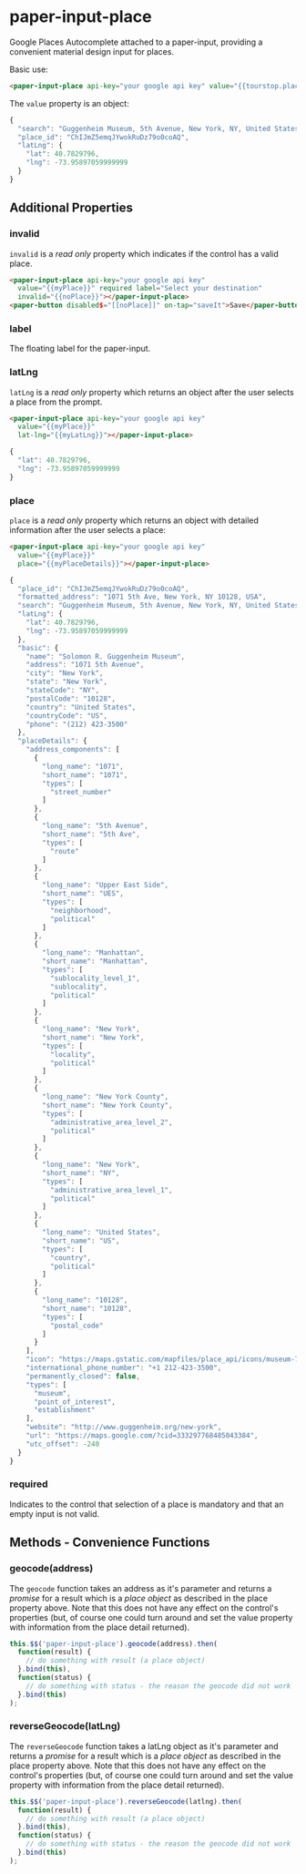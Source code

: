 # paper-input-place

Google Places Autocomplete attached to a paper-input, providing a convenient material design input for places.

Basic use:

```html
<paper-input-place api-key="your google api key" value="{{tourstop.place}}"></paper-input-place>
```
The `value` property is an object:

```js
{
  "search": "Guggenheim Museum, 5th Avenue, New York, NY, United States",
  "place_id": "ChIJmZ5emqJYwokRuDz79o0coAQ",
  "latLng": {
    "lat": 40.7829796,
    "lng": -73.95897059999999
  }
}
```
## Additional Properties
### invalid
`invalid` is a _read only_ property which indicates if the control has a valid place.
```html
<paper-input-place api-key="your google api key"
  value="{{myPlace}}" required label="Select your destination"
  invalid="{{noPlace}}"></paper-input-place>
<paper-button disabled$="[[noPlace]]" on-tap="saveIt">Save</paper-button>
```
### label
The floating label for the paper-input.
### latLng
`latLng` is a _read only_ property which returns an object after the user selects a place from the prompt.
```html
<paper-input-place api-key="your google api key"
  value="{{myPlace}}"
  lat-lng="{{myLatLng}}"></paper-input-place>
```
```js
{
  "lat": 40.7829796,
  "lng": -73.95897059999999
}
```
### place
`place` is a _read only_ property which returns an object with detailed information after the user selects a place:
```html
<paper-input-place api-key="your google api key"
  value="{{myPlace}}"
  place="{{myPlaceDetails}}"></paper-input-place>
```
```js
{
  "place_id": "ChIJmZ5emqJYwokRuDz79o0coAQ",
  "formatted_address": "1071 5th Ave, New York, NY 10128, USA",
  "search": "Guggenheim Museum, 5th Avenue, New York, NY, United States",
  "latLng": {
    "lat": 40.7829796,
    "lng": -73.95897059999999
  },
  "basic": {
    "name": "Solomon R. Guggenheim Museum",
    "address": "1071 5th Avenue",
    "city": "New York",
    "state": "New York",
    "stateCode": "NY",
    "postalCode": "10128",
    "country": "United States",
    "countryCode": "US",
    "phone": "(212) 423-3500"
  },
  "placeDetails": {
    "address_components": [
      {
        "long_name": "1071",
        "short_name": "1071",
        "types": [
          "street_number"
        ]
      },
      {
        "long_name": "5th Avenue",
        "short_name": "5th Ave",
        "types": [
          "route"
        ]
      },
      {
        "long_name": "Upper East Side",
        "short_name": "UES",
        "types": [
          "neighborhood",
          "political"
        ]
      },
      {
        "long_name": "Manhattan",
        "short_name": "Manhattan",
        "types": [
          "sublocality_level_1",
          "sublocality",
          "political"
        ]
      },
      {
        "long_name": "New York",
        "short_name": "New York",
        "types": [
          "locality",
          "political"
        ]
      },
      {
        "long_name": "New York County",
        "short_name": "New York County",
        "types": [
          "administrative_area_level_2",
          "political"
        ]
      },
      {
        "long_name": "New York",
        "short_name": "NY",
        "types": [
          "administrative_area_level_1",
          "political"
        ]
      },
      {
        "long_name": "United States",
        "short_name": "US",
        "types": [
          "country",
          "political"
        ]
      },
      {
        "long_name": "10128",
        "short_name": "10128",
        "types": [
          "postal_code"
        ]
      }
    ],
    "icon": "https://maps.gstatic.com/mapfiles/place_api/icons/museum-71.png",
    "international_phone_number": "+1 212-423-3500",
    "permanently_closed": false,
    "types": [
      "museum",
      "point_of_interest",
      "establishment"
    ],
    "website": "http://www.guggenheim.org/new-york",
    "url": "https://maps.google.com/?cid=333297768485043384",
    "utc_offset": -240
  }
}
```
### required
Indicates to the control that selection of a place is mandatory and that an empty input is not valid.
## Methods - Convenience Functions
### geocode(address)
The `geocode` function takes an address as it's parameter and returns a _promise_ for a result which is a _place object_ as described in the place property above.  Note that this does not have any effect on the control's properties (but, of course one could turn around and set the value property with information from the place detail returned).
```js
this.$$('paper-input-place').geocode(address).then(
  function(result) {
    // do something with result (a place object)
  }.bind(this),
  function(status) {
    // do something with status - the reason the geocode did not work
  }.bind(this)
);
```
### reverseGeocode(latLng)
The `reverseGeocode` function takes a latLng object as it's parameter and returns a _promise_ for a result which is a _place object_ as described in the place property above.  Note that this does not have any effect on the control's properties (but, of course one could turn around and set the value property with information from the place detail returned).
```js
this.$$('paper-input-place').reverseGeocode(latlng).then(
  function(result) {
    // do something with result (a place object)
  }.bind(this),
  function(status) {
    // do something with status - the reason the geocode did not work
  }.bind(this)
);
```
